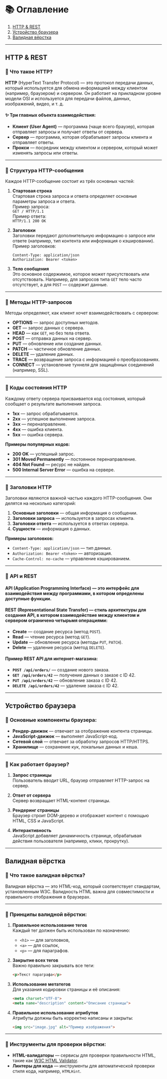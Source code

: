 
# 📚 Оглавление

1. [HTTP & REST](#http-rest)
2. [Устройство браузера](#browser)
3. [Валидная вёрстка](#valid-html)

---

## <a id="http-rest"></a> HTTP & REST

### 🔹 **Что такое HTTP?**

**HTTP** (HyperText Transfer Protocol) — это протокол передачи данных, который используется для обмена информацией между клиентом (например, браузером) и сервером. Он работает на прикладном уровне модели OSI и используется для передачи файлов, данных, изображений, видео, и т. д.

#### ✨ **Три главных объекта взаимодействия:**

- **Клиент (User Agent)** — программа (чаще всего браузер), которая отправляет запросы и получает ответы от сервера.
- **Сервер** — программа, которая обрабатывает запросы клиента и отправляет ответы.
- **Прокси** — посредник между клиентом и сервером, который может изменять запросы или ответы.

---

### 🔹 **Структура HTTP-сообщения**

Каждое HTTP-сообщение состоит из трёх основных частей:

1. **Стартовая строка**  
   Стартовая строка запроса и ответа определяет основные параметры запроса и ответа.  
   Пример запроса:  
   `GET / HTTP/1.1`  
   Пример ответа:  
   `HTTP/1.1 200 OK`
   
2. **Заголовки**  
   Заголовки передают дополнительную информацию о запросе или ответе (например, тип контента или информация о кэшировании).  
   Пример заголовков:
   ```http
   Content-Type: application/json
   Authorization: Bearer <token>
   ```

3. **Тело сообщения**  
   Это основное содержимое, которое может присутствовать или отсутствовать. Например, для запросов типа `GET` тело часто отсутствует, а для `POST` — содержит данные.

---

### 🔹 **Методы HTTP-запросов**

Методы определяют, как клиент хочет взаимодействовать с сервером:

- **OPTIONS** — запрос доступных методов.
- **GET** — запрос данных с сервера.
- **HEAD** — как `GET`, но без тела ответа.
- **POST** — отправка данных на сервер.
- **PUT** — обновление или создание данных.
- **PATCH** — частичное обновление данных.
- **DELETE** — удаление данных.
- **TRACE** — возвращение запроса с информацией о преобразованиях.
- **CONNECT** — установление туннеля для защищённых соединений (например, SSL).

---

### 🔹 **Коды состояния HTTP**

Каждому ответу сервера присваивается код состояния, который сообщает о результате выполнения запроса.

- **1xx** — запрос обрабатывается.
- **2xx** — успешное выполнение запроса.
- **3xx** — перенаправление.
- **4xx** — ошибка клиента.
- **5xx** — ошибка сервера.

**Примеры популярных кодов:**

- **200 OK** — успешный запрос.
- **301 Moved Permanently** — постоянное перенаправление.
- **404 Not Found** — ресурс не найден.
- **500 Internal Server Error** — ошибка на сервере.

---

### 🔹 **Заголовки HTTP**

Заголовки являются важной частью каждого HTTP-сообщения. Они делятся на несколько категорий:

1. **Основные заголовки** — общая информация о сообщении.
2. **Заголовки запроса** — используется в запросах клиента.
3. **Заголовки ответа** — используется в ответах сервера.
4. **Сущности** — информация о данных.

**Примеры заголовков:**

- `Content-Type: application/json` — тип данных.
- `Authorization: Bearer <token>` — авторизация.
- `Cache-Control: no-cache` — управление кэшированием.

---

### 🔹 **API и REST**

#### **API** (Application Programming Interface) — это интерфейс для взаимодействия между программами, в котором определены доступные функции.

#### **REST** (Representational State Transfer) — стиль архитектуры для создания API, в котором взаимодействие между клиентом и сервером ограничено четырьмя операциями:

- **Create** — создание ресурса (метод `POST`).
- **Read** — чтение ресурса (метод `GET`).
- **Update** — обновление ресурса (методы `PUT`, `PATCH`).
- **Delete** — удаление ресурса (метод `DELETE`).

#### Пример REST API для интернет-магазина:

- **`POST /api/orders/`** — создание нового заказа.
- **`GET /api/orders/42`** — получение данных о заказе с ID 42.
- **`PUT /api/orders/42`** — обновление заказа с ID 42.
- **`DELETE /api/orders/42`** — удаление заказа с ID 42.

---

## <a id="browser"></a> Устройство браузера

### 🔹 **Основные компоненты браузера:**

- **Рендер-движок** — отвечает за отображение контента страницы.
- **JavaScript-движок** — выполняет JavaScript-код.
- **Сетевой слой** — отвечает за обработку запросов HTTP/HTTPS.
- **Хранилище** — сохранение кук, локальных данных и кеша.

---

### 🔹 **Как работает браузер?**

1. **Запрос страницы**  
   Пользователь вводит URL, браузер отправляет HTTP-запрос на сервер.

2. **Ответ от сервера**  
   Сервер возвращает HTML-контент страницы.

3. **Рендеринг страницы**  
   Браузер строит DOM-дерево и отображает контент с помощью HTML, CSS и JavaScript.

4. **Интерактивность**  
   JavaScript добавляет динамичность странице, обрабатывая действия пользователя (например, клики, прокрутку).

---

## <a id="valid-html"></a> Валидная вёрстка

### 🔹 **Что такое валидная вёрстка?**

Валидная вёрстка — это HTML-код, который соответствует стандартам, установленным W3C. Валидность HTML важна для совместимости и правильного отображения в браузерах.

---

### 🔹 **Принципы валидной вёрстки:**

1. **Правильное использование тегов**  
   Каждый тег должен быть использован по назначению:
   - `<h1>` — для заголовков,
   - `<a>` — для ссылок,
   - `<p>` — для параграфов.

2. **Закрытие всех тегов**  
   Важно правильно закрывать все теги:
   ```html
   <p>Текст параграфа</p>
   ```

3. **Использование метатегов**  
   Для указания кодировки страницы и её описания:
   ```html
   <meta charset="UTF-8">
   <meta name="description" content="Описание страницы">
   ```

4. **Правильное использование атрибутов**  
   Атрибуты должны быть корректно написаны и закрыты:
   ```html
   <img src="image.jpg" alt="Пример изображения">
   ```

---

### 🔹 **Инструменты для проверки вёрстки:**

- **HTML-валидаторы** — сервисы для проверки правильности HTML, такие как [W3C HTML Validator](https://validator.w3.org/).
- **Линтеры для кода** — инструменты для автоматической проверки стиля кода, например, `HTMLHint`.

